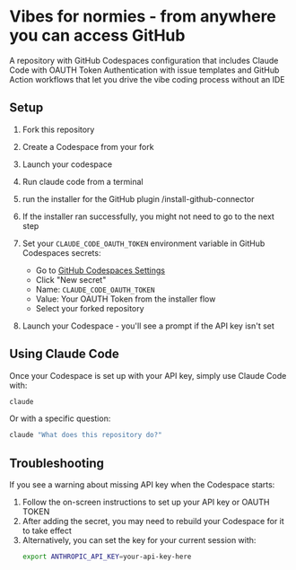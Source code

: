 # Vibes for normies - from anywhere you can access GitHub

A repository with GitHub Codespaces configuration that includes Claude Code with OAUTH Token Authentication with issue templates and GitHub Action workflows that let you drive the vibe coding process without an IDE

## Setup

1. Fork this repository
2. Create a Codespace from your fork
3. Launch your codespace
4. Run claude code from a terminal
5. run the installer for the GitHub plugin /install-github-connector
6. If the installer ran successfully, you might not need to go to the next step
7. Set your `CLAUDE_CODE_OAUTH_TOKEN` environment variable in GitHub Codespaces secrets:
   - Go to [GitHub Codespaces Settings](https://github.com/settings/codespaces)
   - Click "New secret"
   - Name: `CLAUDE_CODE_OAUTH_TOKEN`
   - Value: Your OAUTH Token from the installer flow
   - Select your forked repository

8. Launch your Codespace - you'll see a prompt if the API key isn't set

## Using Claude Code

Once your Codespace is set up with your API key, simply use Claude Code with:

```bash
claude
```

Or with a specific question:

```bash
claude "What does this repository do?"
```

## Troubleshooting

If you see a warning about missing API key when the Codespace starts:

1. Follow the on-screen instructions to set up your API key or OAUTH TOKEN
2. After adding the secret, you may need to rebuild your Codespace for it to take effect
3. Alternatively, you can set the key for your current session with:
   ```bash
   export ANTHROPIC_API_KEY=your-api-key-here
   ```
